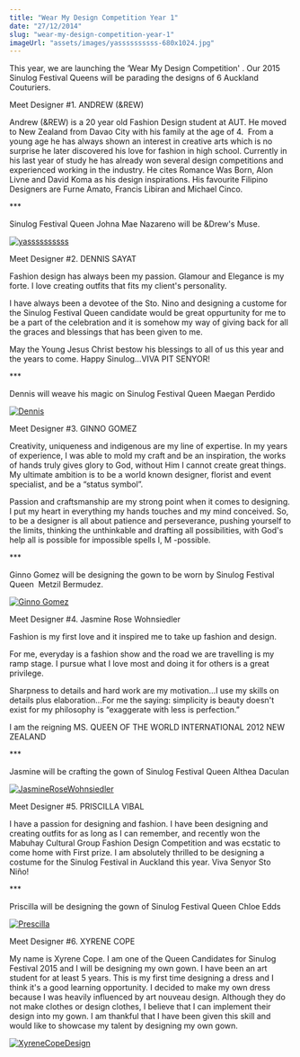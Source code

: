 ```yaml
---
title: "Wear My Design Competition Year 1"
date: "27/12/2014"
slug: "wear-my-design-competition-year-1"
imageUrl: "assets/images/yassssssssss-680x1024.jpg"
---
```


This year, we are launching the ‘Wear My Design Competition' . Our 2015 Sinulog Festival Queens will be parading the designs of 6 Auckland Couturiers.

Meet Designer #1. ANDREW (&REW)

Andrew (&REW) is a 20 year old Fashion Design student at AUT. He moved to New Zealand from Davao City with his family at the age of 4.  From a young age he has always shown an interest in creative arts which is no surprise he later discovered his love for fashion in high school. Currently in his last year of study he has already won several design competitions and experienced working in the industry. He cites Romance Was Born, Alon Livne and David Koma as his design inspirations. His favourite Filipino Designers are Furne Amato, Francis Libiran and Michael Cinco.

\*\*\*

Sinulog Festival Queen Johna Mae Nazareno will be &Drew's Muse.

[![yassssssssss](https://i0.wp.com/santonino-nz.org/wp-content/uploads/2014/12/yassssssssss-680x1024.jpg?resize=350%2C526)](https://i0.wp.com/santonino-nz.org/wp-content/uploads/2014/12/yassssssssss.jpg)

Meet Designer #2. DENNIS SAYAT

Fashion design has always been my passion. Glamour and Elegance is my forte. I love creating outfits that fits my client's personality.  
  
I have always been a devotee of the Sto. Nino and designing a custome for the Sinulog Festival Queen candidate would be great oppurtunity for me to be a part of the celebration and it is somehow my way of giving back for all the graces and blessings that has been given to me.  
  
May the Young Jesus Christ bestow his blessings to all of us this year and the years to come. Happy Sinulog…VIVA PIT SENYOR!

\*\*\*

Dennis will weave his magic on Sinulog Festival Queen Maegan Perdido

[![Dennis](https://i0.wp.com/santonino-nz.org/wp-content/uploads/2014/12/Dennis.jpg?resize=294%2C425)](https://i0.wp.com/santonino-nz.org/wp-content/uploads/2014/12/Dennis.jpg)

Meet Designer #3. GINNO GOMEZ

Creativity, uniqueness and indigenous are my line of expertise. In my years of experience, I was able to mold my craft and be an inspiration, the works of hands truly gives glory to God, without Him I cannot create great things. My ultimate ambition is to be a world known designer, florist and event specialist, and be a “status symbol”.  
  
Passion and craftsmanship are my strong point when it comes to designing. I put my heart in everything my hands touches and my mind conceived. So, to be a designer is all about patience and perseverance, pushing yourself to the limits, thinking the unthinkable and drafting all possibilities, with God's help all is possible for impossible spells I, M -possible.

\*\*\*

Ginno Gomez will be designing the gown to be worn by Sinulog Festival Queen  Metzil Bermudez.

[![Ginno Gomez](https://i0.wp.com/santonino-nz.org/wp-content/uploads/2014/12/Ginno-Gomez.png?resize=353%2C415)](https://i0.wp.com/santonino-nz.org/wp-content/uploads/2014/12/Ginno-Gomez.png)

Meet Designer #4. Jasmine Rose Wohnsiedler

Fashion is my first love and it inspired me to take up fashion and design.  
  
For me, everyday is a fashion show and the road we are travelling is my ramp stage. I pursue what I love most and doing it for others is a great privilege.  
  
Sharpness to details and hard work are my motivation…I use my skills on details plus elaboration…For me the saying: simplicity is beauty doesn't exist for my philosophy is “exaggerate with less is perfection.”  
  
I am the reigning MS. QUEEN OF THE WORLD INTERNATIONAL 2012 NEW ZEALAND

\*\*\*

Jasmine will be crafting the gown of Sinulog Festival Queen Althea Daculan

[![JasmineRoseWohnsiedler](https://i0.wp.com/santonino-nz.org/wp-content/uploads/2014/12/JasmineRoseWohnsiedler.png?resize=350%2C350)](https://i0.wp.com/santonino-nz.org/wp-content/uploads/2014/12/JasmineRoseWohnsiedler.png)

Meet Designer #5. PRISCILLA VIBAL

I have a passion for designing and fashion. I have been designing and creating outfits for as long as I can remember, and recently won the Mabuhay Cultural Group Fashion Design Competition and was ecstatic to come home with First prize. I am absolutely thrilled to be designing a costume for the Sinulog Festival in Auckland this year. Viva Senyor Sto Niño!

\*\*\*

Priscilla will be designing the gown of Sinulog Festival Queen Chloe Edds

[![Prescilla](https://i0.wp.com/santonino-nz.org/wp-content/uploads/2014/12/Prescilla.jpg?resize=350%2C682)](https://i0.wp.com/santonino-nz.org/wp-content/uploads/2014/12/Prescilla.jpg)

Meet Designer #6. XYRENE COPE

My name is Xyrene Cope. I am one of the Queen Candidates for Sinulog Festival 2015 and I will be designing my own gown. I have been an art student for at least 5 years. This is my first time designing a dress and I think it's a good learning opportunity. I decided to make my own dress because I was heavily influenced by art nouveau design. Although they do not make clothes or design clothes, I believe that I can implement their design into my gown. I am thankful that I have been given this skill and would like to showcase my talent by designing my own gown.

[![XyreneCopeDesign](https://i0.wp.com/santonino-nz.org/wp-content/uploads/2014/12/XyreneCopeDesign.png?resize=350%2C513)](https://i0.wp.com/santonino-nz.org/wp-content/uploads/2014/12/XyreneCopeDesign.png)